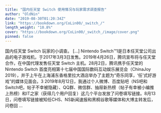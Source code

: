 ```yaml
---
title: "国内任天堂 Switch 使用情况与玩家需求调查报告"
author: "OldNin"
date: "2019-08-30T01:20:34Z"
link: "https://bookdown.org/CoLin00/_switch_/"
length_weight: "10.8%"
cover: "https://bookdown.org/CoLin00/_switch_/image/cover.png"
pinned: false
---
```


国内任天堂 Switch 玩家的小调查。 [...] Nintendo Switch™1是日本任天堂公司出品的电子游戏机，于2017年3月3日发售。2019年4月26日，腾讯宣布将与任天堂合作，在中国代理发售任天堂 Switch 主机。28月2日，腾讯携手任天堂的 Nintendo Switch 首度亮相第十七届中国国际数码互动娱乐展览会（ChinaJoy 2019），并于上午在上海浦东香格里拉大酒店举办了主题为“奇乐同享，‘任’式好游戏”的媒体见面会。3 2019年8月12日，我通过个人微博、百度贴吧（NS吧和Switch吧，帖子不幸被隐藏）、QQ群、微信群、抽屉新热榜（帖子有幸被小编推上热榜）和IT之家（获得几个用户回复）这几个平台发放了问卷填写链接。8月13日，问卷填写链接被知任CHS、NS新闻速报和黑桐谷歌等媒体和大博主转发后，问卷回 ...
